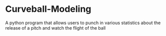 # Curveball-Modeling
A python program that allows users to punch in various statistics about the release of a pitch and watch the flight of the ball
